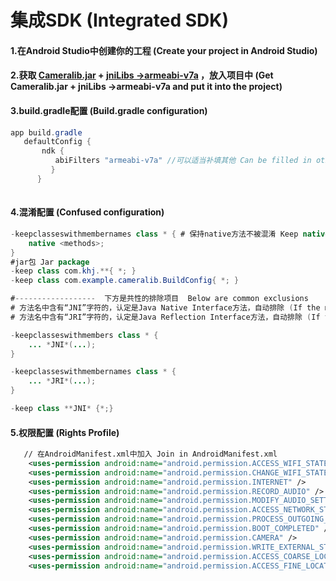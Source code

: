 # 集成SDK (Integrated SDK)

#### 1.在Android Studio中创建你的工程  (Create your project in Android Studio)

#### 2.获取 **<u>Cameralib.jar</u>**  + **<u>jniLibs ->armeabi-v7a</u>** ，放入项目中 (Get Cameralib.jar + jniLibs ->armeabi-v7a and put it into the project)

#### 3.build.gradle配置 (Build.gradle configuration)

```java
app build.gradle
   defaultConfig {
       ndk {
          abiFilters "armeabi-v7a" //可以适当补填其他 Can be filled in other
         }
      } 
       
```



#### 4.混淆配置 (Confused configuration)

```java
-keepclasseswithmembernames class * { # 保持native方法不被混淆 Keep native methods not to be confused
    native <methods>;
}
#jar包 Jar package
-keep class com.khj.**{ *; }
-keep class com.example.cameralib.BuildConfig{ *; }

#------------------  下方是共性的排除项目  Below are common exclusions        ----------------
# 方法名中含有“JNI”字符的，认定是Java Native Interface方法，自动排除 (If the method name contains "JNI" characters, it is determined to be the Java Native Interface method, which is automatically excluded.)
# 方法名中含有“JRI”字符的，认定是Java Reflection Interface方法，自动排除 (If the method name contains "JRI" characters, it is recognized as the Java Reflection Interface method and is automatically excluded.)

-keepclasseswithmembers class * {
    ... *JNI*(...);
}

-keepclasseswithmembernames class * {
	... *JRI*(...);
}

-keep class **JNI* {*;}
```

#### 5.权限配置  (Rights Profile)

``` xml
   // 在AndroidManifest.xml中加入 Join in AndroidManifest.xml
    <uses-permission android:name="android.permission.ACCESS_WIFI_STATE" />
    <uses-permission android:name="android.permission.CHANGE_WIFI_STATE" />
    <uses-permission android:name="android.permission.INTERNET" />
    <uses-permission android:name="android.permission.RECORD_AUDIO" />
    <uses-permission android:name="android.permission.MODIFY_AUDIO_SETTINGS" />
    <uses-permission android:name="android.permission.ACCESS_NETWORK_STATE" />
    <uses-permission android:name="android.permission.PROCESS_OUTGOING_CALLS" />
    <uses-permission android:name="android.permission.BOOT_COMPLETED" />
    <uses-permission android:name="android.permission.CAMERA" />
    <uses-permission android:name="android.permission.WRITE_EXTERNAL_STORAGE" />
    <uses-permission android:name="android.permission.ACCESS_COARSE_LOCATION" />
    <uses-permission android:name="android.permission.ACCESS_FINE_LOCATION" />
```

